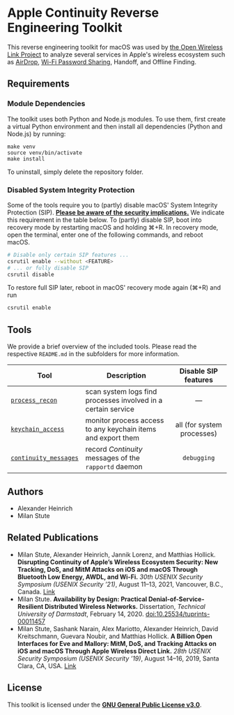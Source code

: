 # Apple Continuity Reverse Engineering Toolkit

This reverse engineering toolkit for macOS was used by [the Open Wireless Link Project](https://owlink.org) to analyze several services in Apple's wireless ecosystem such as [AirDrop](https://github.com/seemoo-lab/opendrop), [Wi-Fi Password Sharing](https://github.com/seemoo-lab/openwifipass), Handoff, and Offline Finding.

## Requirements

### Module Dependencies

The toolkit uses both Python and Node.js modules. To use them, first create a virtual Python environment and then install all dependencies (Python and Node.js) by running:

```
make venv
source venv/bin/activate
make install
```

To uninstall, simply delete the repository folder.

### Disabled System Integrity Protection

Some of the tools require you to (partly) disable macOS' System Integrity Protection (SIP). [**Please be aware of the security implications.**](https://en.wikipedia.org/wiki/System_Integrity_Protection) We indicate this requirement in the table below.
To (partly) disable SIP, boot into recovery mode by restarting macOS and holding ⌘+R. In recovery mode, open the terminal, enter one of the following commands, and reboot macOS.

```bash
# Disable only certain SIP features ...
csrutil enable --without <FEATURE>
# ... or fully disable SIP
csrutil disable
```

To restore full SIP later, reboot in macOS' recovery mode again (⌘+R) and run

```bash
csrutil enable
```

## Tools

We provide a brief overview of the included tools. Please read the respective `README.md` in the subfolders for more information.

| Tool                                         | Description                                                   |    Disable SIP features    |
| -------------------------------------------- | ------------------------------------------------------------- | :------------------------: |
| [`process_recon`](process_recon)             | scan system logs find processes involved in a certain service |             —              |
| [`keychain_access`](keychain_access)         | monitor process access to any keychain items and export them  | all (for system processes) |
| [`continuity_messages`](continuity_messages) | record _Continuity_ messages of the `rapportd` daemon         |        `debugging`         |

## Authors

- Alexander Heinrich
- Milan Stute

## Related Publications

- Milan Stute, Alexander Heinrich, Jannik Lorenz, and Matthias Hollick. **Disrupting Continuity of Apple’s Wireless Ecosystem Security: New Tracking, DoS, and MitM Attacks on iOS and macOS Through Bluetooth Low Energy, AWDL, and Wi-Fi.** _30th USENIX Security Symposium (USENIX Security ’21)_, August 11–13, 2021, Vancouver, B.C., Canada. [Link](https://www.usenix.org/conference/usenixsecurity21/presentation/stute)
- Milan Stute. **Availability by Design: Practical Denial-of-Service-Resilient Distributed Wireless Networks.** Dissertation, _Technical University of Darmstadt_, February 14, 2020. [doi:10.25534/tuprints-00011457](https://doi.org/10.25534/tuprints-00011457)
- Milan Stute, Sashank Narain, Alex Mariotto, Alexander Heinrich, David Kreitschmann, Guevara Noubir, and Matthias Hollick. **A Billion Open Interfaces for Eve and Mallory: MitM, DoS, and Tracking Attacks on iOS and macOS Through Apple Wireless Direct Link.** _28th USENIX Security Symposium (USENIX Security ’19)_, August 14–16, 2019, Santa Clara, CA, USA. [Link](https://www.usenix.org/conference/usenixsecurity19/presentation/stute)

## License

This toolkit is licensed under the [**GNU General Public License v3.0**](LICENSE).
